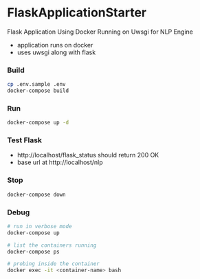 # FlaskApplicationStarter
Flask Application Using Docker Running on Uwsgi for NLP Engine

- application runs on docker
- uses uwsgi along with flask

### Build
```bash
cp .env.sample .env
docker-compose build
```

### Run
```bash
docker-compose up -d
```

### Test Flask
- http://localhost/flask_status should return 200 OK
- base url at http://localhost/nlp

### Stop
```bash
docker-compose down
```

### Debug
```bash
# run in verbose mode
docker-compose up

# list the containers running
docker-compose ps

# probing inside the container
docker exec -it <container-name> bash
```
